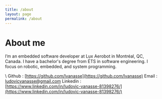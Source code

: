 ```yaml
---
title: /about
layout: page
permalink: /about
---
```

# About me
I’m an embedded software developer at Lux Aerobot in Montréal, QC, Canada. I have a bachelor's degree from ÉTS in software engineering. I focus on robotic, embedded, and system programming.

\\
Github : [https://github.com/lvanasse](https://github.com/lvanasse)
Email : ludovicvanasse@gmail.com
Linkedin : [https://www.linkedin.com/in/ludovic-vanasse-81398276/](https://www.linkedin.com/in/ludovic-vanasse-81398276/)
